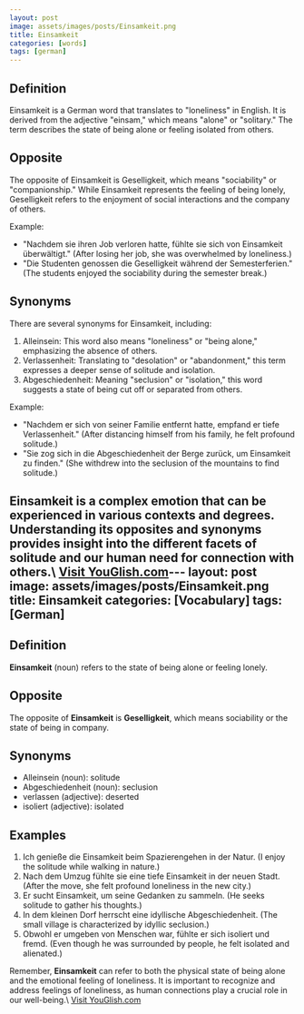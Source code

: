```yaml
---
layout: post
image: assets/images/posts/Einsamkeit.png
title: Einsamkeit
categories: [words]
tags: [german]
---
```


## Definition

Einsamkeit is a German word that translates to "loneliness" in English. It is derived from the adjective "einsam," which means "alone" or "solitary." The term describes the state of being alone or feeling isolated from others.

## Opposite

The opposite of Einsamkeit is Geselligkeit, which means "sociability" or "companionship." While Einsamkeit represents the feeling of being lonely, Geselligkeit refers to the enjoyment of social interactions and the company of others.

Example: 

- "Nachdem sie ihren Job verloren hatte, fühlte sie sich von Einsamkeit überwältigt." (After losing her job, she was overwhelmed by loneliness.)
- "Die Studenten genossen die Geselligkeit während der Semesterferien." (The students enjoyed the sociability during the semester break.)

## Synonyms

There are several synonyms for Einsamkeit, including:

1. Alleinsein: This word also means "loneliness" or "being alone," emphasizing the absence of others.
2. Verlassenheit: Translating to "desolation" or "abandonment," this term expresses a deeper sense of solitude and isolation.
3. Abgeschiedenheit: Meaning "seclusion" or "isolation," this word suggests a state of being cut off or separated from others.

Example:

- "Nachdem er sich von seiner Familie entfernt hatte, empfand er tiefe Verlassenheit." (After distancing himself from his family, he felt profound solitude.)
- "Sie zog sich in die Abgeschiedenheit der Berge zurück, um Einsamkeit zu finden." (She withdrew into the seclusion of the mountains to find solitude.)

Einsamkeit is a complex emotion that can be experienced in various contexts and degrees. Understanding its opposites and synonyms provides insight into the different facets of solitude and our human need for connection with others.\ <a id="yg-widget-0" class="youglish-widget" data-query="Einsamkeit" data-lang="german" data-components="8412" data-auto-start="0" data-bkg-color="theme_light" data-title="How%20to%20pronounce%20Einsamkeit%20in%20German"  rel="nofollow" href="https://youglish.com">Visit YouGlish.com</a><script async src="https://youglish.com/public/emb/widget.js" charset="utf-8"></script>---
layout: post
image: assets/images/posts/Einsamkeit.png
title: Einsamkeit
categories: [Vocabulary]
tags: [German]
---

## Definition
**Einsamkeit** (noun) refers to the state of being alone or feeling lonely.

## Opposite
The opposite of **Einsamkeit** is **Geselligkeit**, which means sociability or the state of being in company.

## Synonyms
- Alleinsein (noun): solitude
- Abgeschiedenheit (noun): seclusion
- verlassen (adjective): deserted
- isoliert (adjective): isolated

## Examples
1. Ich genieße die Einsamkeit beim Spazierengehen in der Natur. (I enjoy the solitude while walking in nature.)
2. Nach dem Umzug fühlte sie eine tiefe Einsamkeit in der neuen Stadt. (After the move, she felt profound loneliness in the new city.)
3. Er sucht Einsamkeit, um seine Gedanken zu sammeln. (He seeks solitude to gather his thoughts.)
4. In dem kleinen Dorf herrscht eine idyllische Abgeschiedenheit. (The small village is characterized by idyllic seclusion.)
5. Obwohl er umgeben von Menschen war, fühlte er sich isoliert und fremd. (Even though he was surrounded by people, he felt isolated and alienated.)

Remember, **Einsamkeit** can refer to both the physical state of being alone and the emotional feeling of loneliness. It is important to recognize and address feelings of loneliness, as human connections play a crucial role in our well-being.\ <a id="yg-widget-0" class="youglish-widget" data-query="Einsamkeit" data-lang="german" data-components="8412" data-auto-start="0" data-bkg-color="theme_light" data-title="How%20to%20pronounce%20Einsamkeit%20in%20German"  rel="nofollow" href="https://youglish.com">Visit YouGlish.com</a><script async src="https://youglish.com/public/emb/widget.js" charset="utf-8"></script>
